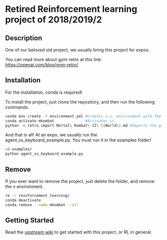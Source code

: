 # Retired Reinforcement learning project of 2018/2019/2

## Description

One of our beloved old project, we usually bring this project for expos.

You can read more about gym-retro at this link: https://openai.com/blog/gym-retro/

## Installation

For the installation, conda is required!

To install the project, just clone the repository, and then run the following commands.

```sh
conda env create -f environment.yml #Creates a v. environment with the requered packages
conda activate mkombat              #Activates it
python -m retro.import Mortal\ Kombat\ II\ \(World\).md #Imports the game
```

And that is all! At an expo, we usually run the agent_vs_keyboard_example.py. You must run it in the examples folder!

```sh
cd examples/
python agent_vs_keyboard_example.py
```

## Remove

If you ever want to remove the project, just delete the folder, and remove the v environment.

```sh
rm -r reinforcement_learning/
conda deactivate
conda remove --name mkombat --all
```

## Getting Started

Read the [upstream wiki](https://github.com/legokor/reinforcement_learning/wiki) to get started with this project, or RL in general.
